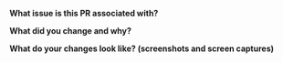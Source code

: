 **What issue is this PR associated with?**



**What did you change and why?**



**What do your changes look like? (screenshots and screen captures)**


